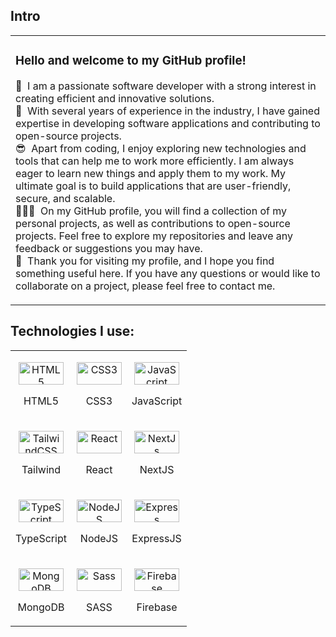 ## Intro

<table>
  <td>
    <p>
      <h3>Hello and welcome to my GitHub profile!</h3>
      👀 &nbsp;I am a passionate software developer with a strong interest in creating efficient and innovative solutions.
      </br>
      🚀 &nbsp;With several years of experience in the industry, I have gained expertise in developing software applications and contributing to open-source projects.
      </br>
      😎 &nbsp;Apart from coding, I enjoy exploring new technologies and tools that can help me to work more efficiently. I am always eager to learn new things and apply       them to my work. My ultimate goal is to build applications that are user-friendly, secure, and scalable.
      </br>
      🧑🏽‍💻 &nbsp;On my GitHub profile, you will find a collection of my personal projects, as well as contributions to open-source projects. Feel free to explore my           repositories and leave any feedback or suggestions you may have.
      </br>
      💙 &nbsp;Thank you for visiting my profile, and I hope you find something useful here. If you have any questions or would like to collaborate on a project, please       feel free to contact me.
    </p>
  </td>
</table>

## Technologies I use:
<table style="width:100%;">
  <tr>
      <td>
      <p align="center">
        <a href="https://developer.mozilla.org/en-US/docs/Glossary/HTML5" target="_blank" rel="noreferrer">
          <img src="https://raw.githubusercontent.com/danielcranney/readme-generator/main/public/icons/skills/html5-colored.svg" width="72" height="36" alt="HTML5" />
        </a>
        <p align="center">HTML5</p>
      </p>
    </td>
     <td>
      <p align="center">
        <a href="https://www.w3.org/TR/CSS/#css" target="_blank" rel="noreferrer">
          <img src="https://raw.githubusercontent.com/danielcranney/readme-generator/main/public/icons/skills/css3-colored.svg" width="72" height="36" alt="CSS3" />
      </a>
        <p align="center">CSS3</p>
      </p>
    </td>
    <td>
      <p align="center">
        <a href="https://developer.mozilla.org/en-US/docs/Web/JavaScript" target="_blank" rel="noreferrer">
          <img src="https://raw.githubusercontent.com/danielcranney/readme-generator/main/public/icons/skills/javascript-colored.svg" width="72" height="36" alt="JavaScript" />
        </a>
        <p align="center">JavaScript</p>
      </p>
    </td>
  </tr>
  <tr>
     <td>      
      <p align="center">
        <a href="https://tailwindcss.com/" target="_blank" rel="noreferrer">
          <img src="https://raw.githubusercontent.com/danielcranney/readme-generator/main/public/icons/skills/tailwindcss-colored.svg" width="72" height="36" alt="TailwindCSS" />
        </a>
        <p align="center">Tailwind</p>
      </p>
    </td>
      <td>
      <p align="center">
        <a href="https://reactjs.org/" target="_blank" rel="noreferrer">
          <img src="https://raw.githubusercontent.com/danielcranney/readme-generator/main/public/icons/skills/react-colored.svg" width="72" height="36" alt="React" />
        </a>
        <p align="center">React</p>
      </p>
    </td>
      <td>            
      <p align="center">
        <a href="https://nextjs.org/docs" target="_blank" rel="noreferrer">
          <img src="https://raw.githubusercontent.com/danielcranney/readme-generator/main/public/icons/skills/nextjs-colored.svg" width="72" height="36" alt="NextJs" />
      </a>
        <p align="center">NextJS</p>
      </p>
    </td>  
  </tr>

  <tr>
       <td>           
      <p align="center">
        <a href="https://www.typescriptlang.org/" target="_blank" rel="noreferrer">
          <img src="https://raw.githubusercontent.com/danielcranney/readme-generator/main/public/icons/skills/typescript-colored.svg" width="72" height="36" alt="TypeScript" />
      </a>
        <p align="center">TypeScript</p>
      </p>
    </td>
    <td>            
      <p align="center">
        <a href="https://nodejs.org/en/" target="_blank" rel="noreferrer">
        <img src="https://raw.githubusercontent.com/danielcranney/readme-generator/main/public/icons/skills/nodejs-colored.svg" width="72" height="36" alt="NodeJS" />
      </a>
        <p align="center">NodeJS</p>
      </p>
    </td>
    <td>           
      <p align="center">
        <a href="https://expressjs.com/" target="_blank" rel="noreferrer">
          <img src="https://raw.githubusercontent.com/danielcranney/readme-generator/main/public/icons/skills/express-colored.svg" width="72" height="36" alt="Express" />
        </a>
        <p align="center">ExpressJS</p>
      </p>
    </td>
  </tr>

  <tr>
    <td>             
      <p align="center">
        <a href="https://www.mongodb.com/" target="_blank" rel="noreferrer">
          <img src="https://raw.githubusercontent.com/danielcranney/readme-generator/main/public/icons/skills/mongodb-colored.svg" width="72" height="36" alt="MongoDB" />
        </a>
        <p align="center">MongoDB</p>
      </p>
    </td>
    <td>
      <p align="center">
        <a href="https://sass-lang.com/" target="_blank" rel="noreferrer">
          <img src="https://raw.githubusercontent.com/danielcranney/readme-generator/main/public/icons/skills/sass-colored.svg" width="72" height="36" alt="Sass" />
      </a>
        <p align="center">SASS</p>
      </p>
    </td>
     <td>
      <p align="center">
          <a href="https://firebase.google.com/" target="_blank" rel="noreferrer">
          <img src="https://raw.githubusercontent.com/danielcranney/readme-generator/main/public/icons/skills/firebase-colored.svg" width="72" height="36" alt="Firebase" />
          </a>
        <p align="center">Firebase</p>
      </p>      
    </td>
  </tr>
</table>

<!---
Noahdcoder/Noahdcoder is a ✨ special ✨ repository because its `README.md` (this file) appears on your GitHub profile.
You can click the Preview link to take a look at your changes.
--->
